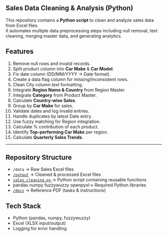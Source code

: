 ## Sales Data Cleaning & Analysis (Python)

This repository contains a **Python script** to clean and analyze sales data from Excel files.  
It automates multiple data preprocessing steps including null removal, text cleaning, merging master data, and generating analytics.


##  Features
1. Remove null rows and invalid records.  
2. Split product column into **Car Make** & **Car Model**.  
3. Fix date column (DD/MM/YYYY → Date format).  
4. Create a data flag column for missing/inconsistent rows.  
5. Clean City column text formatting.  
6. Integrate **Region Name & Country** from Region Master.  
7. Integrate **Category** from Product Master.  
8. Calculate **Country-wise Sales**.  
9. Group by **Car Make** for sales.  
10. Validate dates and log invalid entries.  
11. Handle duplicates by latest Date entry.  
12. Use fuzzy matching for Region integration.  
13. Calculate % contribution of each product.  
14. Identify **Top-performing Car Make** per region.  
15. Calculate **Quarterly Sales Trends**.  

---

##  Repository Structure
- `/data` → Raw Sales Excel files  
- [`/output`](https://github.com/Junaid30121997/Sales-Data-Cleaning-Python/blob/main/Sales_Data_.xlsx) → Cleaned & processed Excel files  
- [`sales_cleaning.py` ](https://github.com/Junaid30121997/Sales-Data-Cleaning-Python/blob/main/Python%20Code.py)→ Python script containing reusable functions  
- pandas
numpy
fuzzywuzzy
openpyxl→ Required Python libraries  
- [`/docs`](https://github.com/Junaid30121997/Sales-Data-Cleaning-Python/blob/main/Python%20Test%20.pdf) → Reference PDF (tasks & instructions)  

##  Tech Stack
- Python (pandas, numpy, fuzzywuzzy)  
- Excel (XLSX input/output)  
- Logging for error handling  


